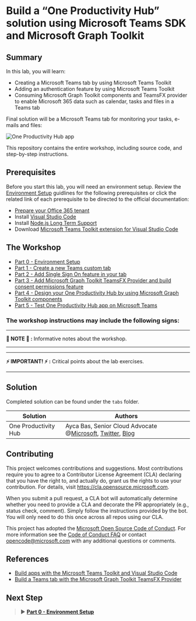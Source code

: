 # Build a “One Productivity Hub” solution using Microsoft Teams SDK and Microsoft Graph Toolkit

## Summary

In this lab, you will learn:
- Creating a Microsoft Teams tab by using Microsoft Teams Toolkit
- Adding an authentication feature by using Microsoft Teams Toolkit
- Consuming Microsoft Graph Toolkit components and TeamsFX provider to enable Microsoft 365 data such as calendar, tasks and files in a Teams tab 

Final solution will be a Microsoft Teams tab for monitoring your tasks, e-mails and files:

![One Productivity Hub app](/Labs/Images/OneProductivityHub-Final.gif)

This repository contains the entire workshop, including source code, and step-by-step instructions.

## Prerequisites

Before you start this lab, you will need an environment setup. Review the [Environment Setup](/Labs/00-Setup.md) guidlines for the following prerequisites or click the related link of each prerequisite to be directed to the official documentation:
  
- [Prepare your Office 365 tenant](https://cda.ms/1J5) 
- Install [Visual Studio Code](https://code.visualstudio.com/)
- Install [Node.js Long Term Support](https://nodejs.org/)
- Download [Microsoft Teams Toolkit extension for Visual Studio Code](https://marketplace.visualstudio.com/items?itemName=TeamsDevApp.ms-teams-vscode-extension)

## The Workshop

- [Part 0 - Environment Setup](/Labs/00-Setup.md)
- [Part 1 - Create a new Teams custom tab](/Labs/01-Create_Teams_tab.md)
- [Part 2 - Add Single Sign On feature in your tab](/Labs/02-Create_SSO_Feature.md)
- [Part 3 - Add Microsoft Graph Toolkit TeamsFX Provider and build consent permissions feature](/Labs/03-Initialize_MGT_and_consent_permissions.md)
- [Part 4 - Design your One Productivity Hub by using Microsoft Graph Toolkit components](/Labs/04-Design_your_tab_using_MGT_components.md)
- [Part 5 - Test One Productivity Hub app on Microsoft Teams](/Labs/05-Test_your_tab.md)


### The workshop instructions may include the following signs: 

---

**📌 NOTE 📌 :** Informative notes about the workshop.

---
---
**⚡ IMPORTANT! ⚡ :** Critical points about the lab exercises. 

---

## Solution

Completed solution can be found under the `tabs` folder. 

Solution|Authors
--------|-------
One Productivity Hub | Ayca Bas, Senior Cloud Advocate @[Microsoft](https://developer.microsoft.com/en-us/advocates/ayca-bas), [Twitter](https://twitter.com/aycabs), [Blog](https://quickbites.dev/) 

## Contributing

This project welcomes contributions and suggestions.  Most contributions require you to agree to a
Contributor License Agreement (CLA) declaring that you have the right to, and actually do, grant us
the rights to use your contribution. For details, visit https://cla.opensource.microsoft.com.

When you submit a pull request, a CLA bot will automatically determine whether you need to provide
a CLA and decorate the PR appropriately (e.g., status check, comment). Simply follow the instructions
provided by the bot. You will only need to do this once across all repos using our CLA.

This project has adopted the [Microsoft Open Source Code of Conduct](https://opensource.microsoft.com/codeofconduct/).
For more information see the [Code of Conduct FAQ](https://opensource.microsoft.com/codeofconduct/faq/) or
contact [opencode@microsoft.com](mailto:opencode@microsoft.com) with any additional questions or comments.

## References
- [Build apps with the Microsoft Teams Toolkit and Visual Studio Code](https://cda.ms/1Jj)
- [Build a Teams tab with the Microsoft Graph Toolkit TeamsFX Provider](https://aka.ms/mgt/teamsfx)

## Next Step
> ▶️ **[Part 0 - Environment Setup](/Labs/00-Setup.md)**
